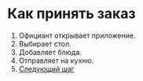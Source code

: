 # Как принять заказ

1. Официант открывает приложение.
2. Выбирает стол.
3. Добавляет блюда.
4. Отправляет на кухню.
5. [Следующий шаг](https://asciidoctor.org/)
